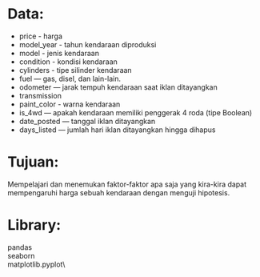 # Data:
- price - harga
- model_year - tahun kendaraan diproduksi
- model - jenis kendaraan
- condition - kondisi kendaraan
- cylinders - tipe silinder kendaraan
- fuel — gas, disel, dan lain-lain.
- odometer — jarak tempuh kendaraan saat iklan ditayangkan
- transmission
- paint_color - warna kendaraan
- is_4wd — apakah kendaraan memiliki penggerak 4 roda (tipe Boolean)
- date_posted — tanggal iklan ditayangkan
- days_listed — jumlah hari iklan ditayangkan hingga dihapus

# Tujuan:
Mempelajari dan menemukan faktor-faktor apa saja yang kira-kira dapat mempengaruhi harga sebuah kendaraan dengan menguji hipotesis.

# Library:
pandas\
seaborn\
matplotlib.pyplot\